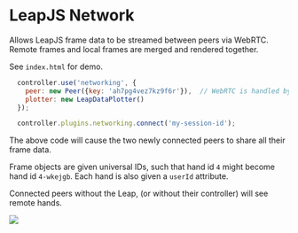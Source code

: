 # LeapJS Network


Allows LeapJS frame data to be streamed between peers via WebRTC.  Remote frames and local frames are merged and rendered together.

See `index.html` for demo.

```javascript
  controller.use('networking', {
    peer: new Peer({key: 'ah7pg4vez7kz9f6r'}),  // WebRTC is handled by the PeerJS library & service
    plotter: new LeapDataPlotter()
  });

  controller.plugins.networking.connect('my-session-id');
```

The above code will cause the two newly connected peers to share all their frame data.

Frame objects are given universal IDs, such that hand id `4` might become hand id `4-wkejgb`.  Each hand is also given a
`userId` attribute.

Connected peers without the Leap, (or without their controller) will see remote hands.


![](https://s3.amazonaws.com/uploads.hipchat.com/28703/497504/6wKA7LD2agRg8Cl/Screenshot%202014-07-20%2013.43.19.png)
